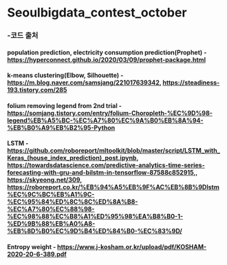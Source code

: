 # Seoulbigdata_contest_october








### -코드 출처
#### population prediction, electricity consumption prediction(Prophet) - https://hyperconnect.github.io/2020/03/09/prophet-package.html
#### k-means clustering(Elbow, Silhouette) - https://m.blog.naver.com/samsjang/221017639342, https://steadiness-193.tistory.com/285
#### folium removing legend from 2nd trial - https://somjang.tistory.com/entry/folium-Choropleth-%EC%9D%98-legend%EB%A5%BC-%EC%A7%80%EC%9A%B0%EB%8A%94-%EB%B0%A9%EB%B2%95-Python
#### LSTM - https://github.com/roboreport/mltoolkit/blob/master/script/LSTM_with_Keras_(house_index_prediction)_post.ipynb, https://towardsdatascience.com/predictive-analytics-time-series-forecasting-with-gru-and-bilstm-in-tensorflow-87588c852915,, https://skyeong.net/309, https://roboreport.co.kr/%EB%94%A5%EB%9F%AC%EB%8B%9Dlstm%EC%9C%BC%EB%A1%9C-%EC%95%84%ED%8C%8C%ED%8A%B8-%EC%A7%80%EC%88%98-%EC%98%88%EC%B8%A1%ED%95%98%EA%B8%B0-1-%ED%9B%88%EB%A0%A8-%EB%8D%B0%EC%9D%B4%ED%84%B0-%EC%83%9D/
#### Entropy weight - https://www.j-kosham.or.kr/upload/pdf/KOSHAM-2020-20-6-389.pdf
